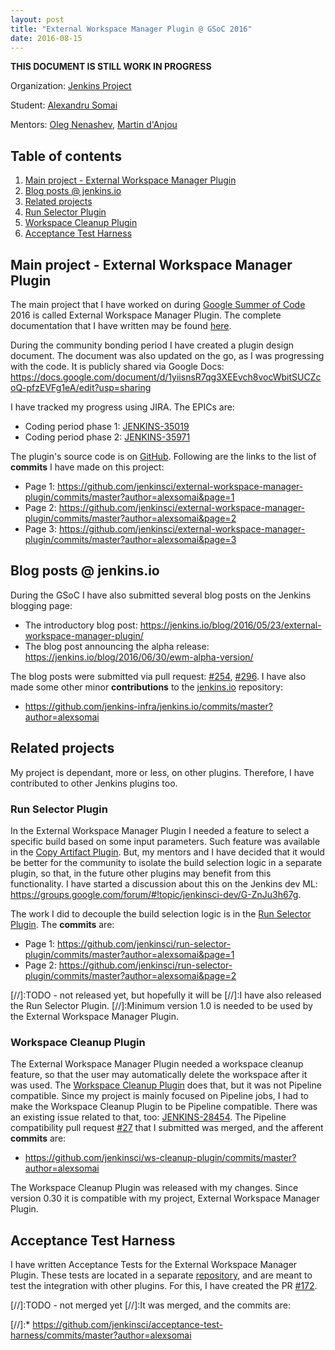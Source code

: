 ```yaml
---
layout: post
title: "External Workspace Manager Plugin @ GSoC 2016"
date: 2016-08-15
---
```


**THIS DOCUMENT IS STILL WORK IN PROGRESS**

Organization: [Jenkins Project](https://jenkins.io/)

Student: [Alexandru Somai](https://github.com/alexsomai)

Mentors: [Oleg Nenashev](https://github.com/oleg-nenashev), [Martin d'Anjou](https://github.com/martinda)

## Table of contents

1. [Main project - External Workspace Manager Plugin](#main-project)
1. [Blog posts @ jenkins.io](#blog-posts)
1. [Related projects](#related-projects)
  2. [Run Selector Plugin](#run-selector-plugin)
  2. [Workspace Cleanup Plugin](#workspace-cleanup-plugin)
1. [Acceptance Test Harness](#acceptance-test-harness)

## <a name="main-project"></a>Main project - External Workspace Manager Plugin

The main project that I have worked on during [Google Summer of Code](https://summerofcode.withgoogle.com/) 2016
is called External Workspace Manager Plugin.
The complete documentation that I have written may be found
[here](https://github.com/jenkinsci/external-workspace-manager-plugin/blob/master/README.md).

During the community bonding period I have created a plugin design document.
The document was also updated on the go, as I was progressing with the code.
It is publicly shared via Google Docs: <https://docs.google.com/document/d/1yiisnsR7qg3XEEvch8vocWbitSUCZcoQ-pfzEVFg1eA/edit?usp=sharing>

I have tracked my progress using JIRA.
The EPICs are:

* Coding period phase 1: [JENKINS-35019](https://issues.jenkins-ci.org/browse/JENKINS-35019)
* Coding period phase 2: [JENKINS-35971](https://issues.jenkins-ci.org/browse/JENKINS-35971)

The plugin's source code is on [GitHub](https://github.com/jenkinsci/external-workspace-manager-plugin).
Following are the links to the list of **commits** I have made on this project:

* Page 1: <https://github.com/jenkinsci/external-workspace-manager-plugin/commits/master?author=alexsomai&page=1>
* Page 2: <https://github.com/jenkinsci/external-workspace-manager-plugin/commits/master?author=alexsomai&page=2>
* Page 3: <https://github.com/jenkinsci/external-workspace-manager-plugin/commits/master?author=alexsomai&page=3>

## <a name="blog-posts"></a>Blog posts @ jenkins.io

During the GSoC I have also submitted several blog posts on the Jenkins blogging page:

* The introductory blog post: <https://jenkins.io/blog/2016/05/23/external-workspace-manager-plugin/>
* The blog post announcing the alpha release: <https://jenkins.io/blog/2016/06/30/ewm-alpha-version/>

The blog posts were submitted via pull request: [#254](https://github.com/jenkins-infra/jenkins.io/pull/254),
[#296](https://github.com/jenkins-infra/jenkins.io/pull/296).
I have also made some other minor **contributions** to the
[jenkins.io](https://github.com/jenkins-infra/jenkins.io) repository:

* <https://github.com/jenkins-infra/jenkins.io/commits/master?author=alexsomai>

## <a name="related-projects"></a>Related projects

My project is dependant, more or less, on other plugins.
Therefore, I have contributed to other Jenkins plugins too.

### <a name="run-selector-plugin"></a>Run Selector Plugin

In the External Workspace Manager Plugin I needed a feature to select a specific build based on some input parameters.
Such feature was available in the [Copy Artifact Plugin](https://github.com/jenkinsci/copyartifact-plugin).
But, my mentors and I have decided that it would be better for the community to isolate the build selection logic
in a separate plugin, so that, in the future other plugins may benefit from this functionality.
I have started a discussion about this on the Jenkins dev ML:
<https://groups.google.com/forum/#!topic/jenkinsci-dev/G-ZnJu3h67g>.

The work I did to decouple the build selection logic is in the
[Run Selector Plugin](https://github.com/jenkinsci/run-selector-plugin).
The **commits** are:

* Page 1: <https://github.com/jenkinsci/run-selector-plugin/commits/master?author=alexsomai&page=1>
* Page 2: <https://github.com/jenkinsci/run-selector-plugin/commits/master?author=alexsomai&page=2>

[//]:TODO - not released yet, but hopefully it will be
[//]:I have also released the Run Selector Plugin.
[//]:Minimum version 1.0 is needed to be used by the External Workspace Manager Plugin.

### <a name="workspace-cleanup-plugin"></a>Workspace Cleanup Plugin

The External Workspace Manager Plugin needed a workspace cleanup feature, so that the user may automatically delete
the workspace after it was used.
The [Workspace Cleanup Plugin](https://github.com/jenkinsci/ws-cleanup-plugin) does that,
but it was not Pipeline compatible.
Since my project is mainly focused on Pipeline jobs, I had to make the Workspace Cleanup Plugin to be
Pipeline compatible.
There was an existing issue related to that, too:
[JENKINS-28454](https://issues.jenkins-ci.org/browse/JENKINS-28454).
The Pipeline compatibility pull request
[#27](https://github.com/jenkinsci/ws-cleanup-plugin/pull/27) that I submitted was merged, and the afferent
**commits** are:

* <https://github.com/jenkinsci/ws-cleanup-plugin/commits/master?author=alexsomai>

The Workspace Cleanup Plugin was released with my changes.
Since version 0.30 it is compatible with my project, External Workspace Manager Plugin.

## <a name="acceptance-test-harness"></a>Acceptance Test Harness

I have written Acceptance Tests for the External Workspace Manager Plugin.
These tests are located in a separate [repository](https://github.com/jenkinsci/acceptance-test-harness),
and are meant to test the integration with other plugins.
For this, I have created the PR [#172](https://github.com/jenkinsci/acceptance-test-harness/pull/172).

[//]:TODO - not merged yet
[//]:It was merged, and the commits are:

[//]:* <https://github.com/jenkinsci/acceptance-test-harness/commits/master?author=alexsomai>
